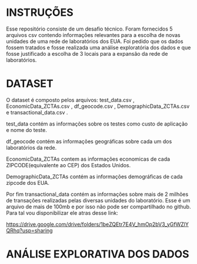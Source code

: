 # INSTRUÇÕES

Esse repositório consiste de um desafio técnico. Foram fornecidos 5 arquivos csv contendo informações relevantes para a escolha de novas unidades de uma rede de laboratórios dos EUA.
Foi pedido que os dados fossem tratados e fosse realizada uma análise exploratória dos dados e que fosse justificado a escolha de 3 locais para a expansão da rede de laboratórios.

# DATASET

O dataset é composto pelos arquivos: test_data.csv , EconomicData_ZCTAs.csv , df_geocode.csv , DemographicData_ZCTAs.csv e transactional_data.csv .

test_data contém as informações sobre os testes como custo de aplicação e nome do teste.

df_geocode contém as informações geográficas sobre cada um dos laboratórios da rede.

EconomicData_ZCTAs contem as informações economicas de cada ZIPCODE(equivalente ao CEP) dos Estados Unidos.

DemographicData_ZCTAs contém as informações demográficas de cada zipcode dos EUA.

Por fim transactional_data contém as informações sobre mais de 2 milhões de transações realizadas pelas diversas unidades do laboratório.
Esse é um arquivo de mais de 100mb e por isso não pode ser compartilhado no github. Para tal vou disponibilizar ele atras desse link:

https://drive.google.com/drive/folders/1beZQEtr7E4V_hmOp2bV3_yGfWZlYQRhq?usp=sharing

# ANÁLISE EXPLORATIVA DOS DADOS
